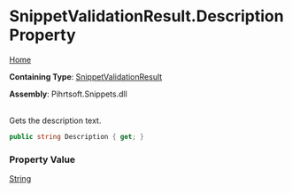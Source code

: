 # SnippetValidationResult\.Description Property

[Home](../../../../../README.md)

**Containing Type**: [SnippetValidationResult](../README.md)

**Assembly**: Pihrtsoft\.Snippets\.dll

\
Gets the description text\.

```csharp
public string Description { get; }
```

### Property Value

[String](https://docs.microsoft.com/en-us/dotnet/api/system.string)

